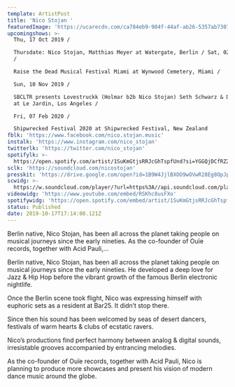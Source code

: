 ```yaml
---
template: ArtistPost
title: 'Nico Stojan '
featuredImage: 'https://ucarecdn.com/ca784eb9-904f-44af-ab26-5357ab730729/'
upcomingshows: >-
  Thu, 17 Oct 2019 /

  Thursdate: Nico Stojan, Matthias Meyer at Watergate, Berlin / Sat, 02 Nov 2019
  /

  Raise the Dead Musical Festival Miami at Wynwood Cemetery, Miami /

  Sun, 10 Nov 2019 /

  SBCLTR presents Lovestruckk (Holmar b2b Nico Stojan) Seth Schwarz & Dead Tones
  at Le Jardin, Los Angeles /

  Fri, 07 Feb 2020 /

  Shipwrecked Festival 2020 at Shipwrecked Festival, New Zealand
fblk: 'https://www.facebook.com/nico.stojan.music'
instalk: 'https://www.instagram.com/nico_stojan'
twitterlk: 'https://twitter.com/nico_stojan'
spotifylk: >-
  https://open.spotify.com/artist/1SuKmGtjsRRJcGhTspfUnd?si=YGGQjDCfRZ2F3HQBncC43g
sclk: 'https://soundcloud.com/nicostojan'
presskit: 'https://drive.google.com/open?id=1B9W4JjlBXOO9wOVwR28Eg8OpJpUsr-FQ'
scwidg: >-
  https://w.soundcloud.com/player/?url=https%3A//api.soundcloud.com/playlists/788030358&color=%23ff5500&auto_play=false&hide_related=false&show_comments=true&show_user=true&show_reposts=false&show_teaser=true&visual=true
videowidg: 'https://www.youtube.com/embed/RSKhc8usFXo'
spotifywidg: 'https://open.spotify.com/embed/artist/1SuKmGtjsRRJcGhTspfUnd'
status: Published
date: 2019-10-17T17:14:00.121Z
---
```

Berlin native, Nico Stojan, has been all across the planet taking people on musical journeys since the early nineties. As the co-founder of Ouïe records, together with Acid Pauli,...



Berlin native, Nico Stojan, has been all across the planet taking people on musical journeys since the early nineties. He developed a deep love for Jazz & Hip Hop before the vibrant growth of the famous Berlin electronic nightlife.

Once the Berlin scene took flight, Nico was expressing himself with euphoric sets as a resident at Bar25. It didn’t stop there.

Since then his sound has been welcomed by seas of desert dancers, festivals of warm hearts & clubs of ecstatic ravers.

Nico’s productions find perfect harmony between analog & digital sounds, irresistable grooves accompanied by entrancing melodies.

As the co-founder of Ouïe records, together with Acid Pauli, Nico is planning to produce more showcases and present his vision of modern dance music around the globe.
